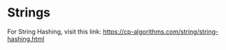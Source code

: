 # Strings

For String Hashing, visit this link: <https://cp-algorithms.com/string/string-hashing.html>
